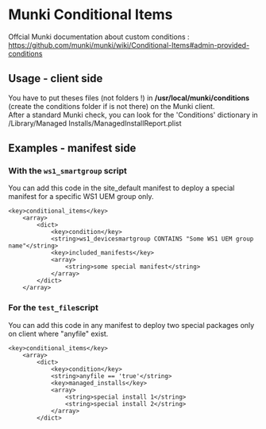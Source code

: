 # Munki Conditional Items

Offcial Munki documentation about custom conditions : https://github.com/munki/munki/wiki/Conditional-Items#admin-provided-conditions

## Usage - client side
You have to put theses files (not folders !) in __/usr/local/munki/conditions__ (create the conditions folder if is not there) on the Munki client.<br/>
After a standard Munki check, you can look for the 'Conditions' dictionary in /Library/Managed Installs/ManagedInstallReport.plist

## Examples - manifest side

### With the `ws1_smartgroup` script
You can add this code in the site_default manifest to deploy a special manifest for a specific WS1 UEM group only.

```
<key>conditional_items</key>
	<array>
		<dict>
			<key>condition</key>
			<string>ws1_devicesmartgroup CONTAINS "Some WS1 UEM group name"</string>
			<key>included_manifests</key>
			<array>
				<string>some special manifest</string>
			</array>
		</dict>
	</array>
```
	
### For the `test_file`script
You can add this code in any manifest to deploy two special packages only on client where "anyfile" exist.
	
```
<key>conditional_items</key>
	<array>
		<dict>
			<key>condition</key>
			<string>anyfile == 'true'</string>
			<key>managed_installs</key>
			<array>
				<string>special install 1</string>
				<string>special install 2</string>
			</array>
		</dict>
```